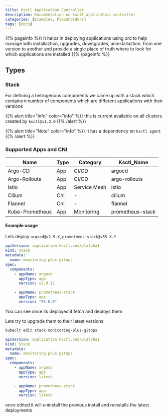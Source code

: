 ```yaml
---
title: Ksctl Application Controller
description: Documentation on ksctl application controller
categories: [Examples, Placeholders]
tags: [docs]
---
```


{{% pageinfo %}}
It helps in deploying applications using crd to help manage with installaztion, upgrades, downgrades, uninstallaztion. from one version to another and provide a single place of truth where to look for which applications are installed
{{% /pageinfo %}}

## Types

### Stack

For defining a hetrogenous components we came up with a stack which contains `M` number of components which are different applications with their versions

{{% alert title="Info" color="info" %}}
this is current available on all clusters created by `ksctl@v1.2.0`
{{% /alert %}}

{{% alert title="Note" color="info" %}}
It has a dependency on `ksctl agent`
{{% /alert %}}

### Supported Apps and CNI
| Name | Type | Category | Ksctl_Name |
|- | - | - | - |
| Argo-CD | App | CI/CD | argocd |
| Argo-Rollouts | App | CI/CD | argo-rollouts |
| Istio | App | Service Mesh | istio |
| Cilium | Cni | - | cilium |
| Flannel | Cni | - | flannel |
| Kube-Prometheus | App | Monitoring | prometheus-stack |

#### Example usage

Lets deploy `argocd@v2.9.X`, `prometheus-stack@v55.X.Y`
```yaml
apiVersion: application.ksctl.com/v1alpha1
kind: Stack
metadata:
  name: monitoring-plus-gitops
spec:
  components:
    - appName: argocd
      appType: app
      version: v2.9.12

    - appName: prometheus-stack
      appType: app
      version: "55.0.0"
```

You can see once its deployed it fetch and deploys them

Lets try to upgrade them to their latest versions
```bash
kubeclt edit stack monitoring-plus-gitops
```

```yaml
apiVersion: application.ksctl.com/v1alpha1
kind: Stack
metadata:
  name: monitoring-plus-gitops
spec:
  components:
    - appName: argocd
      appType: app
      version: latest

    - appName: prometheus-stack
      appType: app
      version: latest
```

once edited it will uninstall the previous install and reinstalls the latest deployments
